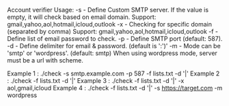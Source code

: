 Account verifier
Usage:
	-s		- Define Custom SMTP server.
			    If the value is empty, it will check based on email domain.
			    Support: gmail,yahoo,aol,hotmail,icloud,outlook
	-x		- Checking for specific domain (separated by comma)
			    Support: gmail,yahoo,aol,hotmail,icloud,outlook
	-f		- Define list of email password to check.
	-p		- Define SMTP port (default: 587).
	-d		- Define delimiter for email & password. (default is ':')'
	-m		- Mode can be 'smtp' or 'wordpress'. (default: smtp)
			    When using wordpress mode, server must be a url with scheme.

Example 1 : ./check -s smtp.example.com -p 587 -f lists.txt -d '|'
Example 2 : ./check -f lists.txt -d '|'
Example 3 : ./check -f lists.txt -d '|' -x aol,gmail,icloud
Example 4 : ./check -f lists.txt -d '|' -s https://target.com -m wordpress
